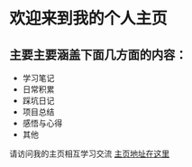 # 欢迎来到我的个人主页

## 主要主要涵盖下面几方面的内容：
+ 学习笔记
+ 日常积累
+ 踩坑日记
+ 项目总结
+ 感悟与心得
+ 其他

请访问我的主页相互学习交流 [主页地址在这里](https://amiing.github.io/blog/)
